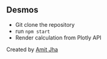 ## Desmos
- Git clone the repository
- run `npm start`
- Render calculation from Plotly API

Created by [Amit Jha](mailto:amit@mit-jha.com)
